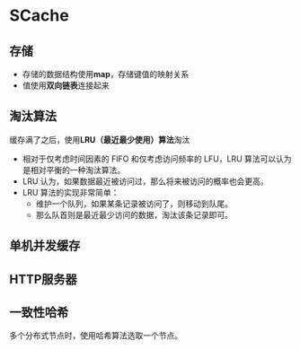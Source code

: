 # SCache

## 存储
- 存储的数据结构使用**map**，存储键值的映射关系
- 值使用**双向链表**连接起来

## 淘汰算法
缓存满了之后，使用**LRU（最近最少使用）算法**淘汰
- 相对于仅考虑时间因素的 FIFO 和仅考虑访问频率的 LFU，LRU 算法可以认为是相对平衡的一种淘汰算法。
- LRU 认为，如果数据最近被访问过，那么将来被访问的概率也会更高。
- LRU 算法的实现非常简单：
  - 维护一个队列，如果某条记录被访问了，则移动到队尾。
  - 那么队首则是最近最少访问的数据，淘汰该条记录即可。

## 单机并发缓存

## HTTP服务器

## 一致性哈希

多个分布式节点时，使用哈希算法选取一个节点。
